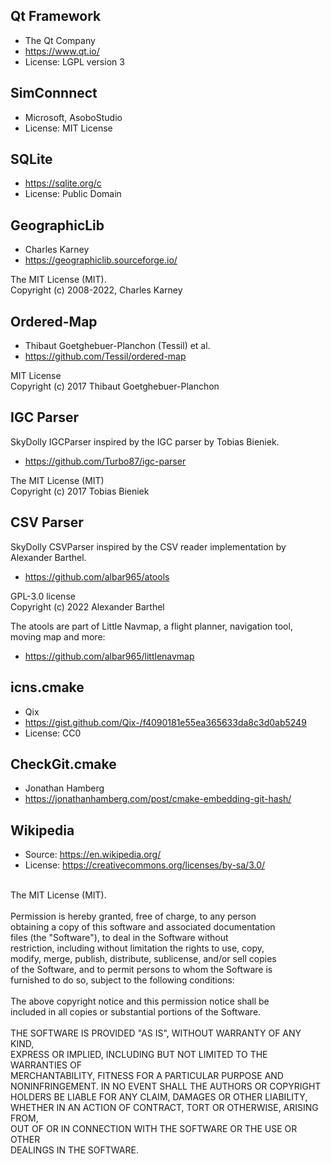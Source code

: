 ## Qt Framework
- The Qt Company
- https://www.qt.io/
- License: LGPL version 3

## SimConnnect
- Microsoft, AsoboStudio
- License: MIT License

## SQLite
- https://sqlite.org/c
- License: Public Domain

## GeographicLib
- Charles Karney
- https://geographiclib.sourceforge.io/

The MIT License (MIT).\
Copyright (c) 2008-2022, Charles Karney

## Ordered-Map
- Thibaut Goetghebuer-Planchon (Tessil) et al.
- https://github.com/Tessil/ordered-map

MIT License\
Copyright (c) 2017 Thibaut Goetghebuer-Planchon

## IGC Parser
SkyDolly IGCParser inspired by the IGC parser by Tobias Bieniek.
- https://github.com/Turbo87/igc-parser

The MIT License (MIT)\
Copyright (c) 2017 Tobias Bieniek

## CSV Parser
SkyDolly CSVParser inspired by the CSV reader implementation by Alexander Barthel.
- https://github.com/albar965/atools

GPL-3.0 license \
Copyright (c) 2022 Alexander Barthel

The atools are part of Little Navmap, a flight planner, navigation tool, moving map and more:
- https://github.com/albar965/littlenavmap

## icns.cmake
- Qix
- https://gist.github.com/Qix-/f4090181e55ea365633da8c3d0ab5249
- License: CC0

## CheckGit.cmake
- Jonathan Hamberg
- https://jonathanhamberg.com/post/cmake-embedding-git-hash/

## Wikipedia
- Source: https://en.wikipedia.org/
- License: https://creativecommons.org/licenses/by-sa/3.0/

\
The MIT License (MIT).\
\
Permission is hereby granted, free of charge, to any person\
obtaining a copy of this software and associated documentation\
files (the "Software"), to deal in the Software without\
restriction, including without limitation the rights to use, copy,\
modify, merge, publish, distribute, sublicense, and/or sell copies\
of the Software, and to permit persons to whom the Software is\
furnished to do so, subject to the following conditions:\
\
The above copyright notice and this permission notice shall be\
included in all copies or substantial portions of the Software.\
\
THE SOFTWARE IS PROVIDED "AS IS", WITHOUT WARRANTY OF ANY KIND,\
EXPRESS OR IMPLIED, INCLUDING BUT NOT LIMITED TO THE WARRANTIES OF\
MERCHANTABILITY, FITNESS FOR A PARTICULAR PURPOSE AND\
NONINFRINGEMENT.  IN NO EVENT SHALL THE AUTHORS OR COPYRIGHT\
HOLDERS BE LIABLE FOR ANY CLAIM, DAMAGES OR OTHER LIABILITY,\
WHETHER IN AN ACTION OF CONTRACT, TORT OR OTHERWISE, ARISING FROM,\
OUT OF OR IN CONNECTION WITH THE SOFTWARE OR THE USE OR OTHER\
DEALINGS IN THE SOFTWARE.
